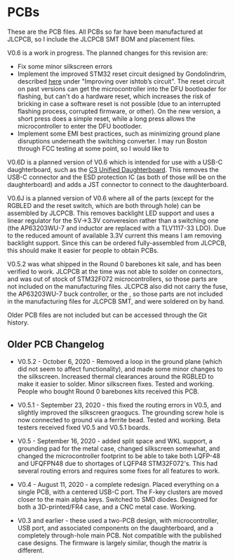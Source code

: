 # PCBs

These are the PCB files. All PCBs so far have been manufactured at JLCPCB, so I include the JLCPCB SMT BOM and placement files.

V0.6 is a work in progress. The planned changes for this revision are:
* Fix some minor silkscreen errors
* Implement the improved STM32 reset circuit designed by Gondolindrim, described [here](http://acheronproject.com/reset_article/principle.html) under "Improving over ishtob’s circuit". The reset circuit on past versions can get the microcontroller into the DFU bootloader for flashing, but can't do a hardware reset, which increases the risk of bricking in case a software reset is not possible (due to an interrupted flashing process, corrupted firmware, or other). On the new version, a short press does a simple reset, while a long press allows the microcontroller to enter the DFU bootloder. 
* Implement some EMI best practices, such as minimizing ground plane disruptions underneath the switching converter. I may run Boston through FCC testing at some point, so I would like to  

V0.6D is a planned version of V0.6 which is intended for use with a USB-C daughterboard, such as the [C3 Unified Daughterboard](https://github.com/ai03-2725/Unified-Daughterboard). This removes the USB-C connector and the ESD protection IC (as both of those will be on the daughterboard) and adds a JST connector to connect to the daughterboard.

V0.6J is a planned version of V0.6 where all of the parts (except for the RGBLED and the reset switch, which are both through hole) can be assembled by JLCPCB. This removes backlight LED support and uses a linear regulator for the 5V->3.3V converesion rather than a switching one (the AP63203WU-7 and inductor are replaced with a TLV1117-33 LDO). Due to the reduced amount of available 3.3V current this means I am removing backlight support. Since this can be ordered fully-assembled from JLCPCB, this should make it easier for people to obtain PCBs.

V0.5.2 was what shipped in the Round 0 barebones kit sale, and has been verified to work. JLCPCB at the time was not able to solder on connectors, and was out of stock of STM32F072 microcontrollers, so those parts are not included on the manufacturing files. JLCPCB also did not carry the fuse, the AP63203WU-7 buck controller, or the , so those parts are not included in the manufacturing files for JLCPCB SMT, and were soldered on by hand. 

Older PCB files are not included but can be accessed through the Git history.

## Older PCB Changelog

* V0.5.2 - October 6, 2020 - Removed a loop in the ground plane (which did not seem to affect functionality), and made some minor changes to the silkscreen. Increased thermal clearances around the RGBLED to make it easier to solder. Minor silkscreen fixes. Tested and working. People who bought Round 0 barebones kits received this PCB.

* V0.5.1 - September 23, 2020 - this fixed the routing errors in V0.5, and slightly improved the silkscreen graogucs. The grounding screw hole is now connected to ground via a ferrite bead. Tested and working. Beta testers received fixed V0.5 and V0.5.1 boards.

* V0.5 - September 16, 2020 - added split space and WKL support, a grounding pad for the metal case, changed silkscreen somewhat, and changed the microcontroller footprint to be able to take both LQFP-48 and UFQFPN48 due to shortages of LQFP48 STM32F072's. This had several routing errors and requires some fixes for all features to work.

* V0.4 - August 11, 2020 - a complete redesign. Placed everything on a single PCB, with a centered USB-C port. The F-key clusters are moved closer to the main alpha keys. Switched to SMD diodes. Designed for both a 3D-printed/FR4 case, and a CNC metal case. Working. 

* V0.3 and earlier - these used a two-PCB design, with microcontroller, USB port, and associated components on the daughterboard, and a completely through-hole main PCB. Not compatible with the published case designs. The firmware is largely similar, though the matrix is different.

